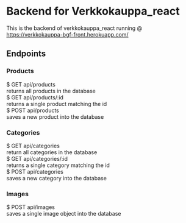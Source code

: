 # Backend for Verkkokauppa_react

This is the backend of verkkokauppa_react running @ https://verkkokauppa-bgf-front.herokuapp.com/

## Endpoints

### Products
$ GET api/products  
  returns all products in the database  
$ GET api/products/:id  
  returns a single product matching the id  
$ POST api/products  
  saves a new product into the database  

### Categories
$ GET api/categories  
  return all categories in the database  
$ GET api/categories/:id  
  returns a single category matching the id  
$ POST api/categories  
  saves a new category into the database  

### Images
$ POST api/images  
  saves a single image object into the database  
